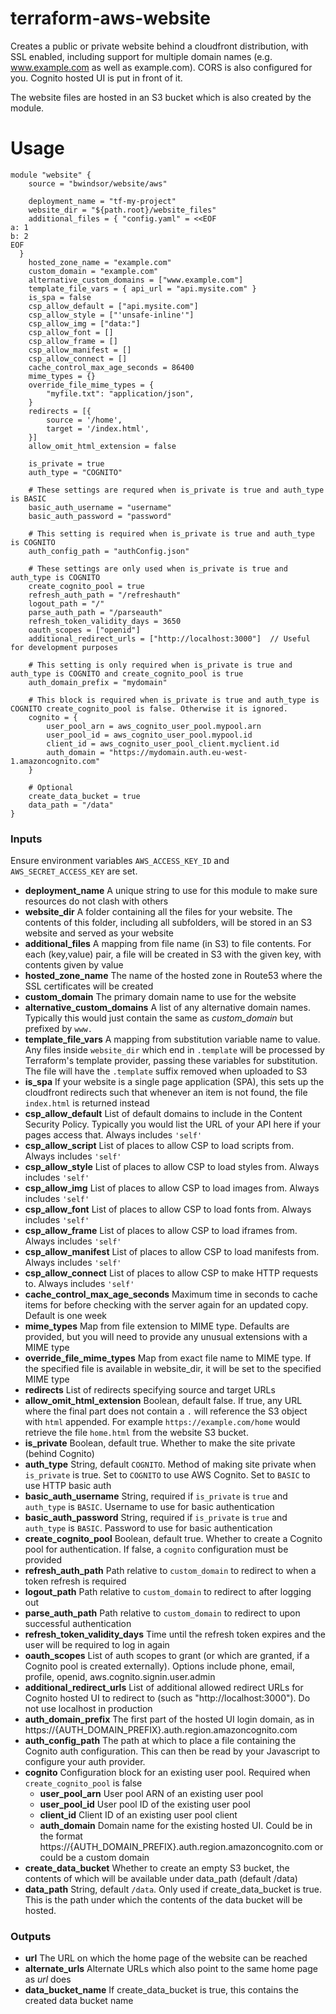 # terraform-aws-website
Creates a public or private website behind a cloudfront distribution, with SSL enabled, including support for multiple domain names (e.g. www.example.com as well as example.com). CORS is also configured for you. Cognito hosted UI is put in front of it.

The website files are hosted in an S3 bucket which is also created by the module.

# Usage
```hcl-terraform
module "website" {
    source = "bwindsor/website/aws"
    
    deployment_name = "tf-my-project"
    website_dir = "${path.root}/website_files"
    additional_files = { "config.yaml" = <<EOF
a: 1
b: 2
EOF
  }
    hosted_zone_name = "example.com"
    custom_domain = "example.com"
    alternative_custom_domains = ["www.example.com"]
    template_file_vars = { api_url = "api.mysite.com" }
    is_spa = false
    csp_allow_default = ["api.mysite.com"]
    csp_allow_style = ["'unsafe-inline'"]
    csp_allow_img = ["data:"]
    csp_allow_font = []
    csp_allow_frame = []
    csp_allow_manifest = []
    csp_allow_connect = []
    cache_control_max_age_seconds = 86400
    mime_types = {}
    override_file_mime_types = {
        "myfile.txt": "application/json",
    }
    redirects = [{
        source = '/home',
        target = '/index.html',
    }]
    allow_omit_html_extension = false

    is_private = true
    auth_type = "COGNITO"
    
    # These settings are requred when is_private is true and auth_type is BASIC
    basic_auth_username = "username"
    basic_auth_password = "password"
  
    # This setting is required when is_private is true and auth_type is COGNITO
    auth_config_path = "authConfig.json"

    # These settings are only used when is_private is true and auth_type is COGNITO
    create_cognito_pool = true
    refresh_auth_path = "/refreshauth"
    logout_path = "/"
    parse_auth_path = "/parseauth"
    refresh_token_validity_days = 3650
    oauth_scopes = ["openid"]
    additional_redirect_urls = ["http://localhost:3000"]  // Useful for development purposes
    
    # This setting is only required when is_private is true and auth_type is COGNITO and create_cognito_pool is true
    auth_domain_prefix = "mydomain"
    
    # This block is required when is_private is true and auth_type is COGNITO create_cognito_pool is false. Otherwise it is ignored.
    cognito = {
        user_pool_arn = aws_cognito_user_pool.mypool.arn
        user_pool_id = aws_cognito_user_pool.mypool.id
        client_id = aws_cognito_user_pool_client.myclient.id
        auth_domain = "https://mydomain.auth.eu-west-1.amazoncognito.com"
    }
  
    # Optional
    create_data_bucket = true
    data_path = "/data"
}
```

### Inputs
Ensure environment variables `AWS_ACCESS_KEY_ID` and `AWS_SECRET_ACCESS_KEY` are set.

* **deployment_name** A unique string to use for this module to make sure resources do not clash with others
* **website_dir** A folder containing all the files for your website. The contents of this folder, including all subfolders, will be stored in an S3 website and served as your website
* **additional_files** A mapping from file name (in S3) to file contents. For each (key,value) pair, a file will be created in S3 with the given key, with contents given by value
* **hosted_zone_name** The name of the hosted zone in Route53 where the SSL certificates will be created
* **custom_domain** The primary domain name to use for the website
* **alternative_custom_domains** A list of any alternative domain names. Typically this would just contain the same as *custom_domain* but prefixed by `www.`
* **template_file_vars** A mapping from substitution variable name to value. Any files inside `website_dir` which end in `.template` will be processed by Terraform's template provider, passing these variables for substitution. The file will have the `.template` suffix removed when uploaded to S3
* **is_spa** If your website is a single page application (SPA), this sets up the cloudfront redirects such that whenever an item is not found, the file `index.html` is returned instead
* **csp_allow_default** List of default domains to include in the Content Security Policy. Typically you would list the URL of your API here if your pages access that. Always includes `'self'`
* **csp_allow_script** List of places to allow CSP to load scripts from. Always includes `'self'`
* **csp_allow_style** List of places to allow CSP to load styles from. Always includes `'self'`
* **csp_allow_img** List of places to allow CSP to load images from. Always includes `'self'`
* **csp_allow_font** List of places to allow CSP to load fonts from. Always includes `'self'`
* **csp_allow_frame** List of places to allow CSP to load iframes from. Always includes `'self'`
* **csp_allow_manifest** List of places to allow CSP to load manifests from. Always includes `'self'`
* **csp_allow_connect** List of places to allow CSP to make HTTP requests to. Always includes `'self'`
* **cache_control_max_age_seconds** Maximum time in seconds to cache items for before checking with the server again for an updated copy. Default is one week
* **mime_types** Map from file extension to MIME type. Defaults are provided, but you will need to provide any unusual extensions with a MIME type
* **override_file_mime_types** Map from exact file name to MIME type. If the specified file is available in website_dir, it will be set to the specified MIME type
* **redirects** List of redirects specifying source and target URLs
* **allow_omit_html_extension** Boolean, default false. If true, any URL where the final part does not contain a `.` will reference the S3 object with `html` appended. For example `https://example.com/home` would retrieve the file `home.html` from the website S3 bucket.
* **is_private** Boolean, default true. Whether to make the site private (behind Cognito)
* **auth_type** String, default `COGNITO`. Method of making site private when `is_private` is true. Set to `COGNITO` to use AWS Cognito. Set to `BASIC` to use HTTP basic auth
* **basic_auth_username** String, required if `is_private` is `true` and `auth_type` is `BASIC`. Username to use for basic authentication
* **basic_auth_password** String, required if `is_private` is `true` and `auth_type` is `BASIC`. Password to use for basic authentication
* **create_cognito_pool** Boolean, default true. Whether to create a Cognito pool for authentication. If false, a `cognito` configuration must be provided
* **refresh_auth_path** Path relative to `custom_domain` to redirect to when a token refresh is required
* **logout_path** Path relative to `custom_domain` to redirect to after logging out
* **parse_auth_path** Path relative to `custom_domain` to redirect to upon successful authentication
* **refresh_token_validity_days** Time until the refresh token expires and the user will be required to log in again
* **oauth_scopes** List of auth scopes to grant (or which are granted, if a Cognito pool is created externally). Options include phone, email, profile, openid, aws.cognito.signin.user.admin
* **additional_redirect_urls** List of additional allowed redirect URLs for Cognito hosted UI to redirect to (such as "http://localhost:3000"). Do not use localhost in production
* **auth_domain_prefix** The first part of the hosted UI login domain, as in https://{AUTH_DOMAIN_PREFIX}.auth.region.amazoncognito.com
* **auth_config_path** The path at which to place a file containing the Cognito auth configuration. This can then be read by your Javascript to configure your auth provider.
* **cognito** Configuration block for an existing user pool. Required when `create_cognito_pool` is false
    * **user_pool_arn** User pool ARN of an existing user pool
    * **user_pool_id** User pool ID of the existing user pool
    * **client_id** Client ID of an existing user pool client
    * **auth_domain** Domain name for the existing hosted UI. Could be in the format https://{AUTH_DOMAIN_PREFIX}.auth.region.amazoncognito.com or could be a custom domain
* **create_data_bucket** Whether to create an empty S3 bucket, the contents of which will be available under data_path (default /data)
* **data_path** String, default `/data`. Only used if create_data_bucket is true. This is the path under which the contents of the data bucket will be hosted.

### Outputs
* **url** The URL on which the home page of the website can be reached
* **alternate_urls** Alternate URLs which also point to the same home page as *url* does
* **data_bucket_name** If create_data_bucket is true, this contains the created data bucket name
